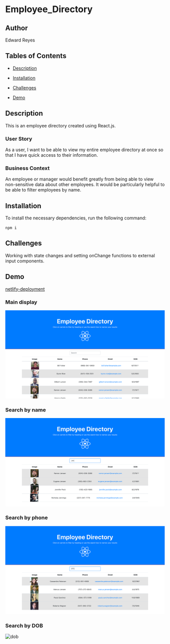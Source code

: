 # Employee_Directory

## Author
Edward Reyes

## Tables of Contents

* [Description](#description)

* [Installation](#installation)

* [Challenges](#challenges)

* [Demo](#questions)

## Description

This is an employee directory created using React.js.

### User Story
As a user, I want to be able to view my entire employee directory at once so that I have quick access to their information.

### Business Context
An employee or manager would benefit greatly from being able to view non-sensitive data about other employees. It would be particularly helpful to be able to filter employees by name.

## Installation

To install the necessary dependencies, run the following command:

```
npm i
```

## Challenges

Working with state changes and setting onChange functions to external input components.

## Demo 
[netlify-deployment](https://determined-kowalevski-974a9d.netlify.app/)

### Main display
![main](./assets/main.png)
### Search by name
![name](./assets/search-name.png)
### Search by phone
![phone](./assets/search-phone.png)
### Search by DOB
![dob](./assets/serach-dob.png)
